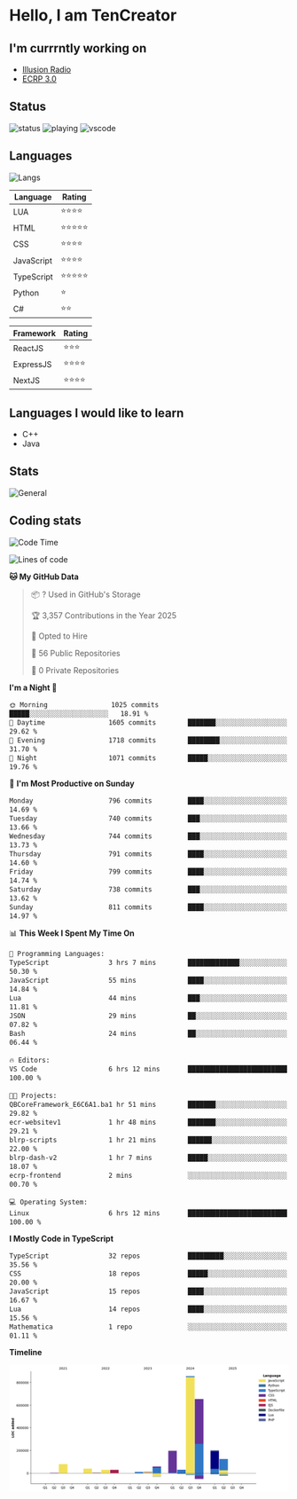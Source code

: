 # Hello, I am TenCreator

## I'm currrntly working on
- [Illusion Radio](https://illusionradio.co.uk/)
- [ECRP 3.0](http://github.com/Emerald-Coast-Roleplay/)

## Status
![status](https://api.statusbadges.me/badge/status/518334475038359555?simple=true&style=for-the-badge)
![playing](https://api.statusbadges.me/badge/playing/518334475038359555?style=for-the-badge)
![vscode](https://api.statusbadges.me/badge/vscode/518334475038359555?style=for-the-badge)

## Languages
![Langs](https://github-readme-stats.vercel.app/api/top-langs/?username=tencreator&layout=compact&theme=radical)


|Language|Rating|
|--------|------|
|LUA|⭐️⭐️⭐️⭐️|
|HTML|⭐️⭐️⭐️⭐️⭐️|
|CSS|⭐️⭐️⭐️⭐️|
|JavaScript|⭐️⭐️⭐️⭐️|
|TypeScript|⭐️⭐️⭐️⭐️⭐️|
|Python|⭐️|
|C#|⭐️⭐️ |

|Framework|Rating|
|--------|------|
|ReactJS|⭐️⭐️⭐|
|ExpressJS|⭐️⭐️⭐️⭐️|
|NextJS|⭐️⭐️⭐⭐️|

## Languages I would like to learn
- C++
- Java

## Stats
![General](https://github-readme-stats.vercel.app/api?username=tencreator&show_icons=true&theme=radical)

## Coding stats

<!--START_SECTION:waka-->
![Code Time](http://img.shields.io/badge/Code%20Time-613%20hrs%2057%20mins-blue)

![Lines of code](https://img.shields.io/badge/From%20Hello%20World%20I%27ve%20Written-2.3%20million%20lines%20of%20code-blue)

**🐱 My GitHub Data** 

> 📦 ? Used in GitHub's Storage 
 > 
> 🏆 3,357 Contributions in the Year 2025
 > 
> 💼 Opted to Hire
 > 
> 📜 56 Public Repositories 
 > 
> 🔑 0 Private Repositories 
 > 
**I'm a Night 🦉** 

```text
🌞 Morning                1025 commits        █████░░░░░░░░░░░░░░░░░░░░   18.91 % 
🌆 Daytime                1605 commits        ███████░░░░░░░░░░░░░░░░░░   29.62 % 
🌃 Evening                1718 commits        ████████░░░░░░░░░░░░░░░░░   31.70 % 
🌙 Night                  1071 commits        █████░░░░░░░░░░░░░░░░░░░░   19.76 % 
```
📅 **I'm Most Productive on Sunday** 

```text
Monday                   796 commits         ████░░░░░░░░░░░░░░░░░░░░░   14.69 % 
Tuesday                  740 commits         ███░░░░░░░░░░░░░░░░░░░░░░   13.66 % 
Wednesday                744 commits         ███░░░░░░░░░░░░░░░░░░░░░░   13.73 % 
Thursday                 791 commits         ████░░░░░░░░░░░░░░░░░░░░░   14.60 % 
Friday                   799 commits         ████░░░░░░░░░░░░░░░░░░░░░   14.74 % 
Saturday                 738 commits         ███░░░░░░░░░░░░░░░░░░░░░░   13.62 % 
Sunday                   811 commits         ████░░░░░░░░░░░░░░░░░░░░░   14.97 % 
```


📊 **This Week I Spent My Time On** 

```text
💬 Programming Languages: 
TypeScript               3 hrs 7 mins        █████████████░░░░░░░░░░░░   50.30 % 
JavaScript               55 mins             ████░░░░░░░░░░░░░░░░░░░░░   14.84 % 
Lua                      44 mins             ███░░░░░░░░░░░░░░░░░░░░░░   11.81 % 
JSON                     29 mins             ██░░░░░░░░░░░░░░░░░░░░░░░   07.82 % 
Bash                     24 mins             ██░░░░░░░░░░░░░░░░░░░░░░░   06.44 % 

🔥 Editors: 
VS Code                  6 hrs 12 mins       █████████████████████████   100.00 % 

🐱‍💻 Projects: 
QBCoreFramework_E6C6A1.ba1 hr 51 mins        ███████░░░░░░░░░░░░░░░░░░   29.82 % 
ecr-websitev1            1 hr 48 mins        ███████░░░░░░░░░░░░░░░░░░   29.21 % 
blrp-scripts             1 hr 21 mins        ██████░░░░░░░░░░░░░░░░░░░   22.00 % 
blrp-dash-v2             1 hr 7 mins         █████░░░░░░░░░░░░░░░░░░░░   18.07 % 
ecrp-frontend            2 mins              ░░░░░░░░░░░░░░░░░░░░░░░░░   00.70 % 

💻 Operating System: 
Linux                    6 hrs 12 mins       █████████████████████████   100.00 % 
```

**I Mostly Code in TypeScript** 

```text
TypeScript               32 repos            █████████░░░░░░░░░░░░░░░░   35.56 % 
CSS                      18 repos            █████░░░░░░░░░░░░░░░░░░░░   20.00 % 
JavaScript               15 repos            ████░░░░░░░░░░░░░░░░░░░░░   16.67 % 
Lua                      14 repos            ████░░░░░░░░░░░░░░░░░░░░░   15.56 % 
Mathematica              1 repo              ░░░░░░░░░░░░░░░░░░░░░░░░░   01.11 % 
```



**Timeline**

![Lines of Code chart](https://raw.githubusercontent.com/tencreator/tencreator/main/assets/bar_graph.png)


<!--END_SECTION:waka-->
